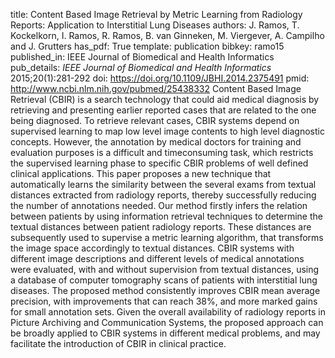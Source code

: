title: Content Based Image Retrieval by Metric Learning from Radiology Reports: Application to Interstitial Lung Diseases
authors: J. Ramos, T. Kockelkorn, I. Ramos, R. Ramos, B. van Ginneken, M. Viergever, A. Campilho and J. Grutters
has_pdf: True
template: publication
bibkey: ramo15
published_in: IEEE Journal of Biomedical and Health Informatics
pub_details: <i>IEEE Journal of Biomedical and Health Informatics</i> 2015;20(1):281-292
doi: https://doi.org/10.1109/JBHI.2014.2375491
pmid: http://www.ncbi.nlm.nih.gov/pubmed/25438332
Content Based Image Retrieval (CBIR) is a search technology that could aid medical diagnosis by retrieving and presenting earlier reported cases that are related to the one being diagnosed. To retrieve relevant cases, CBIR systems depend on supervised learning to map low level image contents to high level diagnostic concepts. However, the annotation by medical doctors for training and evaluation purposes is a difficult and timeconsuming task, which restricts the supervised learning phase to specific CBIR problems of well defined clinical applications. This paper proposes a new technique that automatically learns the similarity between the several exams from textual distances extracted from radiology reports, thereby successfully reducing the number of annotations needed. Our method firstly infers the relation between patients by using information retrieval techniques to determine the textual distances between patient radiology reports. These distances are subsequently used to supervise a metric learning algorithm, that transforms the image space accordingly to textual distances. CBIR systems with different image descriptions and different levels of medical annotations were evaluated, with and without supervision from textual distances, using a database of computer tomography scans of patients with interstitial lung diseases. The proposed method consistently improves CBIR mean average precision, with improvements that can reach 38\%, and more marked gains for small annotation sets. Given the overall availability of radiology reports in Picture Archiving and Communication Systems, the proposed approach can be broadly applied to CBIR systems in different medical problems, and may facilitate the introduction of CBIR in clinical practice.

